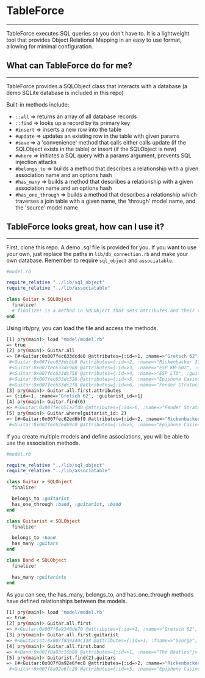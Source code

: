 # TableForce
---
TableForce executes SQL queries so you don't have to. It is a lightweight tool that provides Object Relational Mapping in an easy to use format, allowing for minimal configuration.

## What can TableForce do for me?
---
TableForce provides a SQLObject class that interacts with a database (a demo SQLite database is included in this repo)

Built-in methods include:
 - `::all` => returns an array of all database records
 - `::find` => looks up a record by its primary key
 - `#insert` => inserts a new row into the table
 - `#update` => updates an existing row in the table with given params
 - `#save` => a 'convenience' method that calls either calls update (if the SQLObject exists in the table) or insert (if the SQLObject is new)
 - `#where` => initiates a SQL query with a params argument, prevents SQL injection attacks
 - `#belongs_to` => builds a method that describes a relationship with a given association name and an options hash
 - `#has_many` => builds a method that describes a relationship with a given association name and an options hash
 - `#has_one_through` => builds a method that describes a relationship which traverses a join table with a given name, the 'through' model name, and the 'source' model name

## TableForce looks great, how can I use it?
---
First, clone this repo. A demo .sql file is provided for you. If you want to use your own, just replace the paths in `lib/db_connection.rb` and make your own database. Remember to require `sql_object` and `associatable`.

```ruby
#model.rb

require_relative "../lib/sql_object"
require_relative "../lib/associatable"

class Guitar > SQLObject
  finalize!
  # finalize! is a method in SQLObject that sets attributes and their values.
end
```

Using irb/pry, you can load the file and access the methods.

```bash
[1] pry(main)> load "model/model.rb"
=> true
[2] pry(main)> Guitar.all
=> [#<Guitar:0x007fec633dcde8 @attributes={:id=>1, :name=>"Gretsch 62", :guitarist_id=>1}>,
 #<Guitar:0x007fec633dcbb8 @attributes={:id=>2, :name=>"Rickenbacker 325", :guitarist_id=>2}>,
 #<Guitar:0x007fec633dc988 @attributes={:id=>3, :name=>"ESP KH-602", :guitarist_id=>3}>,
 #<Guitar:0x007fec633dc758 @attributes={:id=>4, :name=>"ESP LTD", :guitarist_id=>4}>,
 #<Guitar:0x007fec633dc528 @attributes={:id=>5, :name=>"Epiphone Casino", :guitarist_id=>2}>,
 #<Guitar:0x007fec633dc2f8 @attributes={:id=>6, :name=>"Fender Stratocaster", :guitarist_id=>6}>]
[3] pry(main)> Guitar.all.first.attributes
=> {:id=>1, :name=>"Gretsch 62", :guitarist_id=>1}
[4] pry(main)> Guitar.find(6)
=> #<Guitar:0x007fec651a2fd0 @attributes={:id=>6, :name=>"Fender Stratocaster", :guitarist_id=>6}>
[5] pry(main)> Guitar.where(guitarist_id: 2)
=> [#<Guitar:0x007fec62ed6bf0 @attributes={:id=>2, :name=>"Rickenbacker 325", :guitarist_id=>2}>,
 #<Guitar:0x007fec62ed69c0 @attributes={:id=>5, :name=>"Epiphone Casino", :guitarist_id=>2}>]

```

If you create multiple models and define associations, you will be able to use the association methods.

```ruby
#model.rb

require_relative "../lib/sql_object"
require_relative "../lib/associatable"

class Guitar > SQLObject
  finalize!

  belongs_to :guitarist
  has_one_through :band, :guitarist, :band
end

class Guitarist < SQLObject
  finalize!

  belongs_to :band
  has_many :guitars
end

class Band < SQLObject
  finalize!

  has_many :guitarists
end
```

As you can see, the has_many, belongs_to, and has_one_through methods have defined relationships between the models.

```bash
[1] pry(main)> load 'model/model.rb'
=> true
[2] pry(main)> Guitar.all.first
=> #<Guitar:0x007f8a9340de70 @attributes={:id=>1, :name=>"Gretsch 62", :guitarist_id=>1}>
[3] pry(main)> Guitar.all.first.guitarist
=> #<Guitarist:0x007f8a9340c138 @attributes={:id=>1, :fname=>"George", :lname=>"Harrison", :band_id=>1}>
[4] pry(main)> Guitar.all.first.band
=> #<Band:0x007f8a93c16b80 @attributes={:id=>1, :name=>"The Beatles"}>
[5] pry(main)> Guitarist.find(2).guitars
=> [#<Guitar:0x007f8a92e6fec8 @attributes={:id=>2, :name=>"Rickenbacker 325", :guitarist_id=>2}>,
 #<Guitar:0x007f8a92e6fc20 @attributes={:id=>5, :name=>"Epiphone Casino", :guitarist_id=>2}>]

```
